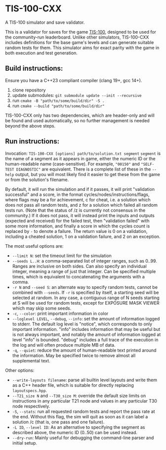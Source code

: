 # TIS-100-CXX
A TIS-100 simulator and save validator.

This is a validator for saves for the game
[TIS-100](https://zachtronics.com/tis-100/), designed to be used for the 
community-run leaderboard. Unlike other simulators, TIS-100-CXX includes
definitions for the base game's levels and can generate suitable random tests
for them. This simulator aims for exact parity with the game in both execution
and test generation.

## Build instructions:

Ensure you have a C++23 compliant compiler (clang 19+, gcc 14+).

1. clone repository
2. update submodules: `git submodule update --init --recursive`
2. run `cmake -B "path/to/some/build/dir" -S .`
3. run `cmake --build "path/to/some/build/dir"`

TIS-100-CXX only has two dependencies, which are header-only and will be found
and used automatically, so no further management is needed beyond the above
steps.

## Run instructions:

Invocation:
`TIS-100-CXX [options] path/to/solution.txt segment`
`segment` is the name of a segment as it appears in game, either the numeric ID
or the human-readable name (case-sensitive). For example, `"00150"` and
`"SELF-TEST DIAGNOSTIC"` are equivalent. There is a complete list of these in
the `--help` output, but you will most likely find it easier to get these from
the game or from the solution's filename. 

By default, it will run the simulation and if it passes, it will print
"validation successful" and a score, in the format 
cycles/nodes/instructions/flags, where flags may be a for achievement, c for
cheat, i.e. a solution which does not pass all random tests, and z for a
solution which failed all random tests run. (Note that the status of /z is
currently not consensus in the community.) If it does not pass, it will instead
print the inputs and outputs (expected and received) for the failed test, then
"validation failed" with some more information, and finally a score in which
the cycles count is replaced by `-` to denote a failure. The return value is 0
on a validation, including a cheated solution, 1 on a validation failure, and 2
on an exception.

The most useful options are:
- `--limit N`: set the timeout limit for the simulation
- `--seeds L..H`: a comma-separated list of integer ranges, such as 0..99.
  Ranges are inclusive on both sides. Can also specify an individual integer,
  meaning a range of just that integer. Can be specified multiple times, which
  is equivalent to concatenating the arguments with a comma.
- `-r N` and `--seed S`: an alternate way to specify random tests, cannot be
  combined with `--seeds`. If `-r` is specified by itself, a starting seed will
  be selected at random. In any case, a contiguous range of N seeds starting at
  S will be used for random tests, except for EXPOSURE MASK VIEWER which may
  skip some seeds.
- `-c`, `--color`: print important information in color
- `--loglevel LEVEL`, `--debug`, `--info`: set the amount of information logged
  to stderr. The default log level is "notice", which corresponds to only
  important information. "info" includes information that may be useful but is
  not always important, and notably the amount of information logged at level
  "info" is bounded. "debug" includes a full trace of the execution in the
  log and will often produce multiple MB of data.
- `-q`, `--quiet`: reduce the amount of human-readable text printed around the
  information. May be specified twice to remove almost all supplemental text.
  
Other options:
- `--write-layouts filename`: parse all builtin level layouts and write them as
  a C++ header file, which is suitable for directly replacing `layoutspecs.hpp`.
- `--T21_size N` and `--T30_size M`: override the default size limits on
  instructions in any particular T21 node and values in any particular T30 node
  respectively.
- `-S`, `--stats`: run all requested random tests and report the pass rate at
  the end. Without this flag, the sim will quit as soon as it can label a
  solution /c (that is, one pass and one failure).
- `-L ID`, `--level ID`: As an alternative to specifying the segment as
  described above, the numeric ID (0..50) can be used instead.
- `--dry-run`: Mainly useful for debugging the command-line parser and initial
  setup.
